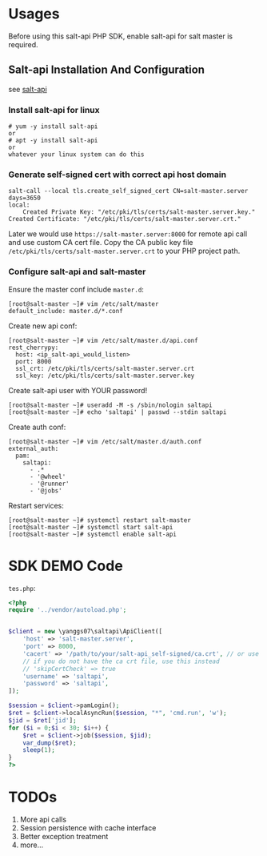 # Usages
Before using this salt-api PHP SDK, enable salt-api for salt master is required.

## Salt-api Installation And Configuration
see [salt-api](https://www.unixhot.com/docs/saltstack/ref/netapi/all/salt.netapi.rest_cherrypy.html#a-rest-api-for-salt)
### Install salt-api for linux
```shell
# yum -y install salt-api
or
# apt -y install salt-api
or
whatever your linux system can do this
```
### Generate self-signed cert with correct api host domain
```shell
salt-call --local tls.create_self_signed_cert CN=salt-master.server days=3650
local:
    Created Private Key: "/etc/pki/tls/certs/salt-master.server.key." Created Certificate: "/etc/pki/tls/certs/salt-master.server.crt."
```
Later we would use `https://salt-master.server:8000` for remote api call and use custom CA cert file.
Copy the CA public key file `/etc/pki/tls/certs/salt-master.server.crt` to your PHP project path.

### Configure salt-api and salt-master
Ensure the master conf include `master.d`:
```shell
[root@salt-master ~]# vim /etc/salt/master
default_include: master.d/*.conf
```

Create new api conf:
```shell
[root@salt-master ~]# vim /etc/salt/master.d/api.conf
rest_cherrypy:
  host: <ip_salt-api_would_listen>
  port: 8000
  ssl_crt: /etc/pki/tls/certs/salt-master.server.crt
  ssl_key: /etc/pki/tls/certs/salt-master.server.key
```

Create salt-api user with YOUR password!
```shell
[root@salt-master ~]# useradd -M -s /sbin/nologin saltapi
[root@salt-master ~]# echo 'saltapi' | passwd --stdin saltapi
```

Create auth conf:
```shell
[root@salt-master ~]# vim /etc/salt/master.d/auth.conf
external_auth:
  pam:
    saltapi:
      - .*
      - '@wheel'
      - '@runner'
      - '@jobs'
```

Restart services:
```shell
[root@salt-master ~]# systemctl restart salt-master
[root@salt-master ~]# systemctl start salt-api
[root@salt-master ~]# systemctl enable salt-api
```

# SDK DEMO Code
`tes.php`:
````php
<?php
require '../vendor/autoload.php';


$client = new \yanggs07\saltapi\ApiClient([
    'host' => 'salt-master.server',
    'port' => 8000,
    'cacert' => '/path/to/your/salt-api_self-signed/ca.crt', // or use
    // if you do not have the ca crt file, use this instead
    // 'skipCertCheck' => true 
    'username' => 'saltapi',
    'password' => 'saltapi',
]);

$session = $client->pamLogin();
$ret = $client->localAsyncRun($session, "*", 'cmd.run', 'w');
$jid = $ret['jid'];
for ($i = 0;$i < 30; $i++) {
    $ret = $client->job($session, $jid);
    var_dump($ret);
    sleep(1);
}
?>
````

# TODOs
1. More api calls
2. Session persistence with cache interface
3. Better exception treatment
4. more...